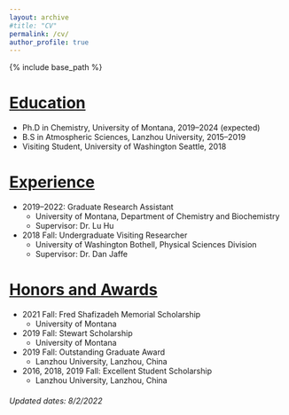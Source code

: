 ```yaml
---
layout: archive
#title: "CV"
permalink: /cv/
author_profile: true
---
```


{% include base_path %}


<ins>Education</ins>
======
* Ph.D in Chemistry, University of Montana, 2019–2024 (expected)
* B.S in Atmospheric Sciences, Lanzhou University, 2015–2019
* Visiting Student, University of Washington Seattle, 2018

<ins>Experience</ins>
======
* 2019–2022: Graduate Research Assistant
    * University of Montana, Department of Chemistry and Biochemistry
    * Supervisor: Dr. Lu Hu
* 2018 Fall: Undergraduate Visiting Researcher
    * University of Washington Bothell, Physical Sciences Division
    * Supervisor: Dr. Dan Jaffe
    
<ins>Honors and Awards</ins>
======
* 2021 Fall: Fred Shafizadeh Memorial Scholarship
    * University of Montana
* 2019 Fall: Stewart Scholarship
    * University of Montana
* 2019 Fall: Outstanding Graduate Award
    * Lanzhou University, Lanzhou, China
* 2016, 2018, 2019 Fall: Excellent Student Scholarship
    * Lanzhou University, Lanzhou, China

###### </ins>Updated dates: 8/2/2022</ins>

